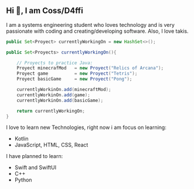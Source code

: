 ## Hi 👋, I am Coss/D4ffi
I am a systems engineering student who loves technology and is very passionate with coding and creating/developing software. Also, I love takis.
```java
public Set<Proyect> currentlyWorkingOn = new HashSet<>();

public Set<Proyects> currentlyWorkingOn(){

    // Proyects to practice Java:
    Proyect minecrafMod   = new Proyect("Relics of Arcana");
    Proyect game          = new Proyect("Tetris");
    Proyect basicGame     = new Proyect("Pong");

    currentlyWorkinOn.add(minecraftMod);
    currentlyWorkinOn.add(game);
    currentlyWorkinOn.add(basicGame);

    return currentlyWorkingOn;
}
```

I love to learn new Technologies, right now i am focus on learning:
+ Kotlin
+ JavaScript, HTML, CSS, React

I have planned to learn: 
+ Swift and SwiftUI
+ C++
+ Python
<!--
**D4ffi/D4ffi** is a ✨ _special_ ✨ repository because its `README.md` (this file) appears on your GitHub profile.

Here are some ideas to get you started:

- 🔭 I’m currently working on ...
- 🌱 I’m currently learning ...
- 👯 I’m looking to collaborate on ...
- 🤔 I’m looking for help with ...
- 💬 Ask me about ...
- 📫 How to reach me: ...
- 😄 Pronouns: ...
- ⚡ Fun fact: ...
-->

